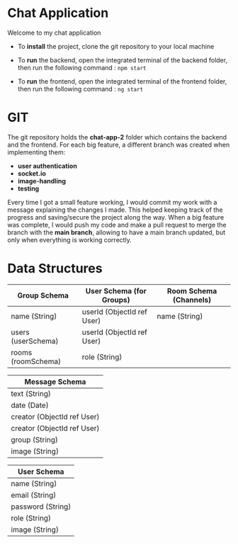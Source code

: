 # Chat Application

Welcome to my chat application

- To __install__ the project, clone the git repository to your local machine

- To __run__ the backend, open the integrated terminal of the backend folder, then run the following command : `npm start`

- To __run__ the frontend, open the integrated terminal of the frontend folder, then run the following command : `ng start`

# GIT

The git repository holds the __chat-app-2__ folder which contains the backend and the frontend.
For each big feature, a different branch was created when implementing them:

- __user authentication__
- __socket.io__
- __image-handling__
- __testing__

Every time I got a small feature working, I would commit my work with a message explaining the changes I made. This helped keeping track of the progress and saving/secure the project along the way.
When a big feature was complete, I would push my code and make a pull request to merge the branch with the __main branch__, allowing to have a main branch updated, but only when everything is working correctly.

# Data Structures

Group Schema | User Schema (for Groups) | Room Schema (Channels)
------------ | ------------ | ------------
name (String) | userId (ObjectId ref User) | name (String) |
users (userSchema) | userId (ObjectId ref User)
rooms (roomSchema) | role (String)

Message Schema |
------------ |
text (String) |
date (Date) |
creator (ObjectId ref User) |
creator (ObjectId ref User) |
group (String) |
image (String) |

User Schema |
------------ |
name (String) |
email (String) |
password (String) |
role (String) |
image (String) |